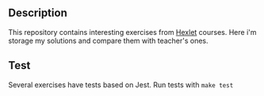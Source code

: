 ## Description

This repository contains interesting exercises from [Hexlet](https://hexlet.io) courses. Here i'm storage my solutions and compare them with teacher's ones.

## Test

Several exercises have tests based on Jest.
Run tests with `make test`
